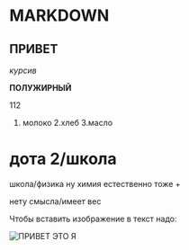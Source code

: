 # MARKDOWN
## ПРИВЕТ
*курсив*


**ПОЛУЖИРНЫЙ**

112

1. молоко
2.хлеб
3.масло
# дота 2/школа

школа/физика
ну химия естественно тоже +


 нету смысла/имеет вес



 Чтобы вставить изображение в текст надо:




  ![ПРИВЕТ ЭТО Я](i.jpg)

  